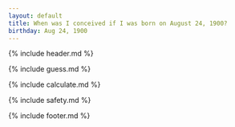 ```yaml
---
layout: default
title: When was I conceived if I was born on August 24, 1900?
birthday: Aug 24, 1900
---
```


{% include header.md %}

{% include guess.md %}

{% include calculate.md %}

{% include safety.md %}

{% include footer.md %}



